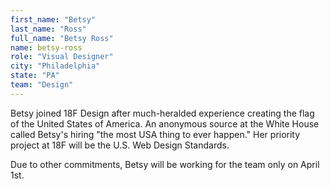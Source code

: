 ```yaml
---
first_name: "Betsy"
last_name: "Ross"
full_name: "Betsy Ross"
name: betsy-ross
role: "Visual Designer"
city: "Philadelphia"
state: "PA"
team: "Design"
---
```

Betsy joined 18F Design after much-heralded experience creating the flag of the United States of America. An anonymous source at the White House called Betsy's hiring "the most USA thing to ever happen." Her priority project at 18F will be the U.S. Web Design Standards.

Due to other commitments, Betsy will be working for the team only on April 1st.
